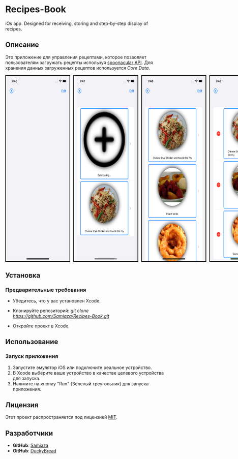 # Recipes-Book
iOs app. Designed for receiving, storing and step-by-step display of recipes.

## Описание

Это приложение для управления рецептами, которое позволяет пользователям загружать рецепты используя [spoonacular API](https://spoonacular.com/food-api). Для хранения данных загруженных рецептов используется *Core Data*.

<p style="display: flex; justify-content: space-between;">
  <img src="misc/images/app1.png" width="200" style="margin-right:  10px; border:  2px solid black;" />
  <img src="misc/images/app2.png" width="200" style="margin-right:  10px; border:  2px solid black;" />
  <img src="misc/images/app4.png" width="200" style="margin-right:  10px; border:  2px solid black;" />
  <img src="misc/images/app5.png" width="200" style="margin-right:  10px; border:  2px solid black;" />
  <img src="misc/images/app6.png" width="270" style="margin-right:  10px; border:  2px solid black;" />
  <img src="misc/images/app7.png" width="270" style="margin-right:  10px; border:  2px solid black;" />
  <img src="misc/images/app7_1.png" width="270" style="border:  2px solid black;" />
</p>



## Установка

### Предварительные требования

- Убедитесь, что у вас установлен Xcode.

- Клонируйте репозиторий: *git clone https://github.com/Samiaza/Recipes-Book.git*

- Откройте проект в Xcode.

## Использование

### Запуск приложения

1. Запустите эмулятор iOS или подключите реальное устройство.
2. В Xcode выберите ваше устройство в качестве целевого устройства для запуска.
3. Нажмите на кнопку "Run" (Зеленый треугольник) для запуска приложения.

## Лицензия

Этот проект распространяется под лицензией [MIT](https://github.com/Samiaza/samiaza/blob/main/LICENSE).

## Разработчики

- **GitHub**: [Samiaza](https://github.com/Samiaza)
- **GitHub**: [DuckyBread](https://github.com/DuckyBread)
